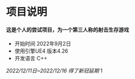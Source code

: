 # 项目说明
#### 这是个人的尝试项目，为一个第三人称的射击生存游戏  
*  开始时间 2022年9月2日  
*  使用引擎UE4 版本4.26  
*  开发语言 C++  


*2022/12/11日~2022/12/16 得了新冠延期*
1
